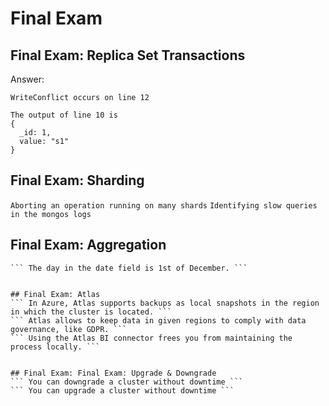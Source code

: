 # Final Exam
## Final Exam: Replica Set Transactions
Answer: 
```
WriteConflict occurs on line 12
```
```
The output of line 10 is
{
  _id: 1,
  value: "s1"
}
```


## Final Exam: Sharding
``` Aborting an operation running on many shards ``` 
``` Identifying slow queries in the mongos logs ```


## Final Exam: Aggregation
``` The year on the date is 2016.
``` The day in the date field is 1st of December. ```


## Final Exam: Atlas
``` In Azure, Atlas supports backups as local snapshots in the region in which the cluster is located. ```
``` Atlas allows to keep data in given regions to comply with data governance, like GDPR. ```
``` Using the Atlas BI connector frees you from maintaining the process locally. ```


## Final Exam: Final Exam: Upgrade & Downgrade
``` You can downgrade a cluster without downtime ```
``` You can upgrade a cluster without downtime ```